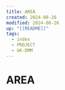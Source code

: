 ```yaml
---
title: AREA
created: 2024-08-26
modified: 2024-08-26
up: "[[README]]"
tags:
  - index
  - PROJECT
  - UK-DMM
---
```

# AREA
